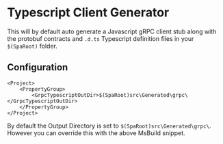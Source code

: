 # Typescript Client Generator

This will by default auto generate a Javascript gRPC client stub along with the protobuf contracts and `.d.ts` Typescript definition files in your `$(SpaRoot)` folder.

## Configuration

```msbuild
<Project>
    <PropertyGroup>
        <GrpcTypescriptOutDir>$(SpaRoot)src\Generated\grpc\</GrpcTypescriptOutDir>
    </PropertyGroup>
</Project>
```

By default the Output Directory is set to `$(SpaRoot)src\Generated\grpc\`. However you can override this with the above MsBuild snippet.